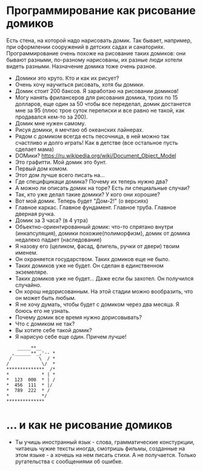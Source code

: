 Программирование как рисование домиков
======================================

Есть стена, на которой надо нарисовать домик. Так бывает, например, при оформлении сооружений в детских садах и санаториях. Программирование очень похоже на рисование таких домиков: они бывают разными, по-разному нарисованы, их разные люди хотели видеть разными. Назначение домика тоже очень разное. 

- Домики это круто. Кто и как их рисует?
- Очень хочу научиться рисовать, хотя бы домики. 
- Домик стоит 200 баксов. Я заработаю на рисовании домиков!
- Могу нанять фрилансеров для рисования домика, троих по 15 долларов, еще один за 50 чтобы все переделал, домик достанется мне за 95 (плюс трое суток переписки и все равно не такой, как продавался кем-то за 200).
- Домик мне нужен самому. 
- Рисуя домики, я мечтаю об океанских лайнерах.
- Рядом с домиком всегда есть песочница, в ней можно так счастливо и долго играть! Как в детстве (все остальное пусть сделает мама)
- DOMики? https://ru.wikipedia.org/wiki/Document_Object_Model
- Это графитти. Мой домик это бунт. 
- Первый дом комом.
- Этот дом лучше всего писать на...
- Где специфцикаци домика? Почему их теперь нужно два?
- А можно ли описать домик на торе? Есть ли специальные случаи?
- Так, кто уже делал такие домики? У кого они хорошие?
- Вот мой домик. Теперь будет "Дом-2!" (о версиях)
- Главное каркас. Главное фундамент. Главное труба. Главное дверная ручка.  
- Домик за 3 часа? (в 4 утра) 
- Объектно-ориентированный домик: что-то спрятано внутри (инкапсуляция), домики похожие(полиморфизм), домик от домика недалеко падает (наследование)
- Я назову его (целиком, фасад, флигель, ручки от двери) твоим именем. 
- Oн охраняется государством. Таких домиков еще не было.
- Таких домиков уже не будет. Он сделан в единственном экземеляре.
- Таких домиков уже не будет... Даже если бы захотел. Он получился случайно.
- Он хорош недорисованным. На этой стадии можно вообразить, что он может быть любым.
- Я не хочу думать, чтобы будет с домиком через два месяца. Я боюсь его не узнать.
- Почему домик все время нужно дорисовывать?
- Что с домиком не так?
- Вы хотите себе такой домик? 
- Я нарисую себе еще один. Причем лучше!

```
    _____**__
  ,______**_,'-- *
 /          \  / *
/            \/  *
**************  /* 
*            * | *
*  123  000  * | /
*  456  111  * |/
*  789  222  * /
*            */
**************
```

... и как не рисование домиков
==============================

- Ты учишь иностранный язык - слова, грамматические констуркции, читаешь чужие тексты иногда, смотришь фильмы, созданные на этом языке - а хочешь на нем писать стихи. А не получается. Только ругательства с сообщениями об ошибке. 
 

